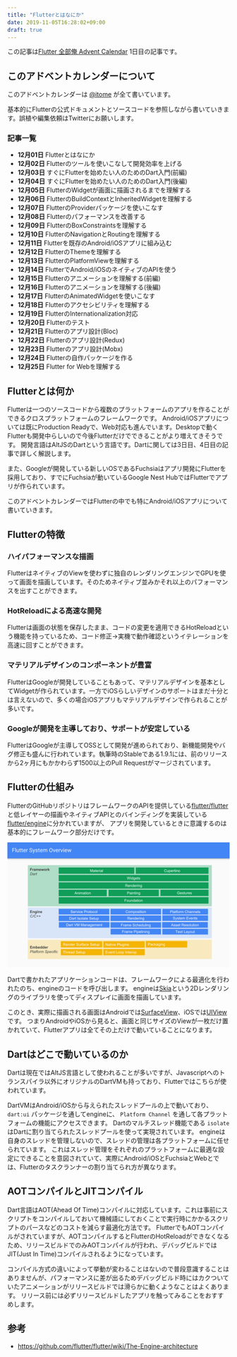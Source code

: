 ```yaml
---
title: "Flutterとはなにか"
date: 2019-11-05T16:28:02+09:00
draft: true
---
```


この記事は[Flutter 全部俺 Advent Calendar](https://adventar.org/calendars/4140) 1日目の記事です。


## このアドベントカレンダーについて
このアドベントカレンダーは [@itome](https://twitter.com/itometeam) が全て書いています。

基本的にFlutterの公式ドキュメントとソースコードを参照しながら書いていきます。誤植や編集依頼はTwitterにお願いします。

### 記事一覧
- **12月01日** Flutterとはなにか
- **12月02日** Flutterのツールを使いこなして開発効率を上げる
- **12月03日** すぐにFlutterを始めたい人のためのDart入門(前編)
- **12月04日** すぐにFlutterを始めたい人のためのDart入門(後編)
- **12月05日** FlutterのWidgetが画面に描画されるまでを理解する
- **12月06日** FlutterのBuildContextとInheritedWidgetを理解する
- **12月07日** FlutterのProviderパッケージを使いこなす
- **12月08日** Flutterのパフォーマンスを改善する
- **12月09日** FlutterのBoxConstraintsを理解する
- **12月10日** FlutterのNavigationとRoutingを理解する
- **12月11日** Flutterを既存のAndroid/iOSアプリに組み込む
- **12月12日** FlutterのThemeを理解する
- **12月13日** FlutterのPlatformViewを理解する
- **12月14日** FlutterでAndroid/iOSのネイティブのAPIを使う
- **12月15日** Flutterのアニメーションを理解する(前編)
- **12月16日** Flutterのアニメーションを理解する(後編)
- **12月17日** FlutterのAnimatedWidgetを使いこなす
- **12月18日** Flutterのアクセシビリティを理解する
- **12月19日** FlutterのInternationalization対応
- **12月20日** Flutterのテスト
- **12月21日** Flutterのアプリ設計(Bloc)
- **12月22日** Flutterのアプリ設計(Redux)
- **12月23日** Flutterのアプリ設計(Mobx)
- **12月24日** Flutterの自作パッケージを作る
- **12月25日** Flutter for Webを理解する

## Flutterとは何か
Flutterは一つのソースコードから複数のプラットフォームのアプリを作ることができるクロスプラットフォームのフレームワークです。
Android/iOSアプリについては既にProduction Readyで、Web対応も進んでいます。Desktopで動くFlutterも開発中らしいので今後Flutterだけでできることがより増えてきそうです。
開発言語はAltJSのDartという言語です。Dartに関しては3日目、4日目の記事で詳しく解説します。

また、Googleが開発している新しいOSであるFuchsiaはアプリ開発にFlutterを採用しており、すでにFuchsiaが動いているGoogle Nest HubではFlutterでアプリが作られています。

このアドベントカレンダーではFlutterの中でも特にAndroid/iOSアプリについて書いていきます。

## Flutterの特徴

### ハイパフォーマンスな描画
FlutterはネイティブのViewを使わずに独自のレンダリングエンジンでGPUを使って画面を描画しています。そのためネイティブ並みかそれ以上のパフォーマンスを出すことができます。

### HotReloadによる高速な開発
Flutterは画面の状態を保存したまま、コードの変更を適用できるHotReloadという機能を持っているため、コード修正→実機で動作確認というイテレーションを高速に回すことができます。

### マテリアルデザインのコンポーネントが豊富
FlutterはGoogleが開発していることもあって、マテリアルデザインを基本としてWidgetが作られています。一方でiOSらしいデザインのサポートはまだ十分とは言えないので、多くの場合iOSアプリもマテリアルデザインで作られることが多いです。

### Googleが開発を主導しており、サポートが安定している
FlutterはGoogleが主導してOSSとして開発が進められており、新機能開発やバグ修正も盛んに行われています。執筆時のStableである1.9.1には、前のリリースから2ヶ月にもかかわらず1500以上のPull Requestがマージされています。

## Flutterの仕組み
FlutterのGitHubリポジトリはフレームワークのAPIを提供している[flutter/flutter](https://github.com/flutter/flutter)
と低レイヤーの描画やネイティブAPIとのバインディングを実装している[flutter/engine](https://github.com/flutter/engine)に分かれていますが、
アプリを開発しているときに意識するのは基本的にフレームワーク部分だけです。

![Flutter System Overview](./flutter_overview.svg)

Dartで書かれたアプリケーションコードは、フレームワークによる最適化を行われたのち、engineのコードを呼び出します。
engineは[Skia](https://skia.org/)という2Dレンダリングのライブラリを使ってディスプレイに画面を描画しています。

このとき、実際に描画される画面はAndroidでは[SurfaceView](https://developer.android.com/reference/android/view/SurfaceView)、iOSでは[UIView](https://developer.apple.com/documentation/uikit/uiview)です。
つまりAndroidやiOSから見ると、画面と同じサイズのViewが一枚だけ置かれていて、Flutterアプリは全てその上だけで動いていることになります。

## Dartはどこで動いているのか
Dartは現在ではAltJS言語として使われることが多いですが、Javascriptへのトランスパイラ以外にオリジナルのDartVMも持っており、Flutterではこちらが使われています。

DartVMはAndroid/iOSから与えられたスレッドプールの上で動いており、 `dart:ui` パッケージを通してengineに、 `Platform Channel` を通して各プラットフォームの機能にアクセスできます。
Dartのマルチスレッド機能である `isolate` はDartに割り当てられたスレッドプールを使って実現されています。
engineは自身のスレッドを管理しないので、スレッドの管理は各プラットフォームに任せられています。
これはスレッド管理をそれぞれのプラットフォームに最適な設定にできることを意図されていて、実際にAndroid/iOSとFuchsiaとWebとでは、Flutterのタスクランナーの割り当てられ方が異なります。

## AOTコンパイルとJITコンパイル
Dart言語はAOT(Ahead Of Time)コンパイルに対応しています。これは事前にスクリプトをコンパイルしておいて機械語にしておくことで実行時にかかるスクリプトのパースなどのコストを減らす最適化方法です。
FlutterでもAOTコンパイルがされていますが、AOTコンパイルするとFlutterのHotReloadができなくなるため、リリースビルドでのみAOTコンパイルが行われ、デバッグビルドではJIT(Just In Time)コンパイルされるようになっています。

コンパイル方式の違いによって挙動が変わることはないので普段意識することはありませんが、パフォーマンスに差が出るためデバッグビルド時にはカクついていたアニメーションがリリースビルドでは滑らかに動くようなことはよくあります。
リリース前には必ずリリースビルドしたアプリを触ってみることをおすすめします。

## 参考
- https://github.com/flutter/flutter/wiki/The-Engine-architecture
